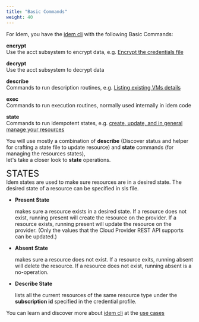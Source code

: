 ```yaml
---
title: "Basic Commands"
weight: 40
---
```


For Idem, you have the [idem cli](/Getting-Started/Install-Idem/) with the following Basic Commands:

<b>encrypt</b><br>
     Use the acct subsystem to encrypt data, e.g. [Encrypt the credentials file](/Getting-Started/Authenticate/)

<b>decrypt</b><br>
     Use the acct subsystem to decrypt data

<b>describe</b><br>
    Commands to run description routines, e.g. [Listing existing VMs details](/Use-Cases/Describe/)

<b>exec</b><br>
    Commands to run execution routines, normally used internally in idem code

<b>state</b><br>
    Commands to run idempotent states, e.g. [create, update, and in general manage your resources](/Use-Cases/SLS-States/) 


You will use mostly a combination of <b>describe</b> (Discover status and helper for crafting a state file to update resource) and <b>state</b> commands (for managing the resources states), <br> let's take a closer look to <b>state</b> operations.

<SPAN STYLE="font-size:18.0pt">STATES</SPAN><br>
Idem states are used to make sure resources are in a desired state. The desired state of a resource can be specified in sls file. 

 <ul>
<li><p><b>Present State</b></p> 
    makes sure a resource exists in a desired state. If a resource does not exist, running present will create the resource on the provider. If a resource exists, running present will update the resource on the provider. (Only the values that the Cloud Provider REST API supports can be updated.)</li>
<li><p><b>Absent State</b></p>
    makes sure a resource does not exist. If a resource exits, running absent will delete the resource. If a resource does not exist, running absent is a no-operation.</li>
<li><p><b>Describe State</b></p>
    lists all the current resources of the same resource type under the <b>subscription id</b> specified in the credential profile.</li>
 </ul>

You can learn and discover more about [idem cli](/Getting-Started/Install-Idem/) at the [use cases](/Use-Cases/)
